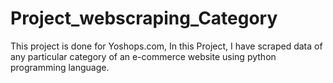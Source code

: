 # Project_webscraping_Category
This project is done for Yoshops.com, In this Project, I have scraped data of any particular category of an e-commerce website using python programming language. 
